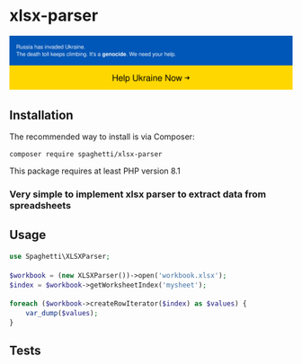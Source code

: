# xlsx-parser

[![Stand With Ukraine](https://raw.githubusercontent.com/vshymanskyy/StandWithUkraine/main/banner2-direct.svg)](https://vshymanskyy.github.io/StandWithUkraine)

Installation
---

The recommended way to install is via Composer:

```shell
composer require spaghetti/xlsx-parser
```

This package requires at least PHP version 8.1

### Very simple to implement xlsx parser to extract data from spreadsheets

Usage
---
```php
use Spaghetti\XLSXParser;

$workbook = (new XLSXParser())->open('workbook.xlsx');
$index = $workbook->getWorksheetIndex('mysheet');

foreach ($workbook->createRowIterator($index) as $values) {
    var_dump($values);
}
```

Tests
---

